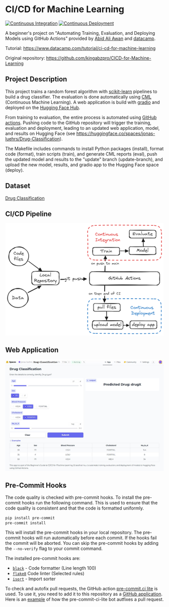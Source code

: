 # CI/CD for Machine Learning
[![Continuous Integration](https://github.com/JonasLuehrs/CICD-for-Machine-Learning/actions/workflows/ci.yml/badge.svg)](https://github.com/JonasLuehrs/CICD-for-Machine-Learning/actions/workflows/ci.yml)
[![Continuous Deployment](https://github.com/JonasLuehrs/CICD-for-Machine-Learning/actions/workflows/cd.yml/badge.svg)](https://github.com/JonasLuehrs/CICD-for-Machine-Learning/actions/workflows/cd.yml)

A beginner's project on "Automating Training, Evaluation, and Deploying Models using GitHub Actions" provided by [Abid Ali Awan](https://github.com/kingabzpro) and [datacamp](https://www.datacamp.com/).

Tutorial: https://www.datacamp.com/tutorial/ci-cd-for-machine-learning

Original repository: https://github.com/kingabzpro/CICD-for-Machine-Learning

## Project Description
This project trains a random forest algorithm with [scikit-learn](https://scikit-learn.org/1.5/index.html) pipelines to build a drug classifier. The evaluation is done automatically using [CML](https://cml.dev/) (Continuous Machine Learning). A web application is build with [gradio](https://www.gradio.app/) and deployed on the [Hugging Face Hub](https://huggingface.co/spaces). 

From training to evaluation, the entire process is automated using [GitHub actions](https://github.com/features/actions). Pushing code to the GitHub repository will trigger the training, evaluation and deployment, leading to an updated web application, model, and results on Hugging Face (see https://huggingface.co/spaces/jonas-luehrs/Drug-Classification).

The Makefile includes commands to install Python packages (install), format code (format), train scripts (train), and generate CML reports (eval), push the updated model and results to the "update" branch (update-branch), and upload the new model, results, and gradio app to the Hugging Face space (deploy).


## Dataset
[Drug Classification](https://www.kaggle.com/datasets/prathamtripathi/drug-classification)

## CI/CD Pipeline

![cicd_pipeline](./Images/cicd-pipeline.png)

## Web Application

![gradio_drug_app](./Images/gradio_drug_app.JPG)

## Pre-Commit Hooks
The code quality is checked with pre-commit hooks. To install the pre-commit hooks run the following command.
This is used to ensure that the code quality is consistent and that the code is formatted uniformly.
````
pip install pre-commit
pre-commit install
````
This will install the pre-commit hooks in your local repository. The pre-commit hooks will run automatically before each commit. If the hooks fail the commit will be aborted. You can skip the pre-commit hooks by adding the `--no-verify` flag to your commit command.

The installed pre-commit hooks are:
- [`black`](https://github.com/psf/black) - Code formatter (Line length 100)
- [`flake8`](https://github.com/PyCQA/flake8) Code linter (Selected rules)
- [`isort`](https://github.com/PyCQA/isort) - Import sorter

To check and autofix pull requests, the GitHub action [pre-commit.ci lite]((https://pre-commit.ci/lite)) is used.
To use it, you need to add it to this repository as a [GitHub application](https://github.com/apps/pre-commit-ci-lite/installations/new).
Here is an [example](https://github.com/JonasLuehrs/CICD-for-Machine-Learning/pull/2) of how the pre-commit-ci-lite bot autfixes a pull request.
